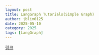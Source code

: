 ```yaml
---
layout: post
title: LangGraph Tutorials(Simple Graph)
author: jblim0125
date: 2025-05-10
category: 2025
tags: [LangGraph]
---
```


[링크](/assets/external_html/lang-graph/simple-graph.html)
